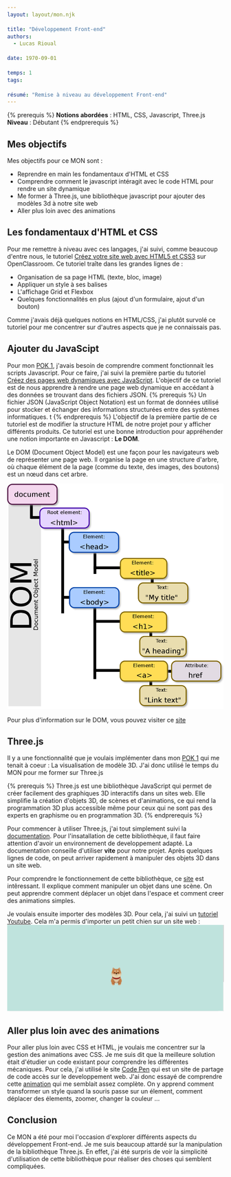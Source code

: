 ```yaml
---
layout: layout/mon.njk

title: "Développement Front-end"
authors:
  - Lucas Rioual

date: 1970-09-01

temps: 1
tags:

résumé: "Remise à niveau au développement Front-end"
---
```



{% prerequis %}
**Notions abordées** : HTML, CSS, Javascript, Three.js
**Niveau** : Débutant
{% endprerequis %}

## Mes objectifs

Mes objectifs pour ce MON sont :

* Reprendre en main les fondamentaux d'HTML et CSS
* Comprendre comment le javascript intéragit avec le code HTML pour rendre un site dynamique
* Me former à Three.js, une bibliothèque javascript pour ajouter des modèles 3d à notre site web
* Aller plus loin avec des animations

## Les fondamentaux d'HTML et CSS

Pour me remettre à niveau avec ces langages, j'ai suivi, comme beaucoup d'entre nous, le tutoriel [Créez votre site web avec HTML5 et CSS3](https://openclassrooms.com/fr/courses/1603881-creez-votre-site-web-avec-html5-et-css3) sur OpenClassroom.
Ce tutoriel traîte dans les grandes lignes de :
* Organisation de sa page HTML (texte, bloc, image)
* Appliquer un style à ses balises
* L'affichage Grid et Flexbox
* Quelques fonctionnalités en plus  (ajout d'un formulaire, ajout d'un bouton)

Comme j'avais déjà quelques notions en HTML/CSS, j'ai plutôt survolé ce tutoriel pour me concentrer sur d'autres aspects que je ne connaissais pas. 


## Ajouter du JavaScipt

Pour mon [POK 1](../../pok/temps-1/), j'avais besoin de comprendre comment fonctionnait les scripts Javascript.
Pour ce faire, j'ai suivi la première partie du tutoriel [Créez des pages web dynamiques avec JavaScript](https://openclassrooms.com/fr/courses/7697016-creez-des-pages-web-dynamiques-avec-javascript). 
L'objectif de ce tutoriel est de nous apprendre à rendre une page web dynamique en accédant à des données se trouvant dans des fichiers JSON.
{% prerequis %}
Un fichier JSON (JavaScript Object Notation) est un format de données utilisé pour stocker et échanger des informations structurées entre des systèmes informatiques. t
{% endprerequis %}
L'objectif de la première partie de ce tutoriel est de modifier la structure HTML de notre projet pour y afficher différents produits. Ce tutoriel est une bonne introduction pour appréhender une notion importante en Javascript : **Le DOM**.

Le DOM (Document Object Model) est une façon pour les navigateurs web de représenter une page web. Il organise la page en une structure d'arbre, où chaque élément de la page (comme du texte, des images, des boutons) est un nœud dans cet arbre.

<img src="https://raw.githubusercontent.com/do-it-ecm/promo-2023-2024/main/Rioual-Lucas/mon/temps-1.1/DOM.png">

Pour plus d'information sur le DOM, vous pouvez visiter ce [site](https://la-cascade.io/articles/le-dom-cest-quoi-exactement) 


## Three.js

Il y a une fonctionnalité que je voulais implémenter dans mon [POK 1](../../pok/temps-1/) qui me tenait à coeur : La visualisation de modèle 3D.
J'ai donc utilisé le temps du MON pour me former sur Three.js

{% prerequis %}
Three.js est une bibliothèque JavaScript qui permet de créer facilement des graphiques 3D interactifs dans un sites web. Elle simplifie la création d'objets 3D, de scènes et d'animations, ce qui rend la programmation 3D plus accessible même pour ceux qui ne sont pas des experts en graphisme ou en programmation 3D.
{% endprerequis %}



Pour commencer à utiliser Three.js, j'ai tout simplement suivi la [documentation](https://threejs.org/docs/index.html#manual/en/introduction/Creating-a-scene).
Pour l'insatallation de cette bibliothèque, il faut faire attention d'avoir un environnement de developpement adapté. La documentation conseille d'utiliser **vite** pour notre projet.
Après quelques lignes de code, on peut arriver rapidement à manipuler des objets 3D dans un site web.

Pour comprendre le fonctionnement de cette bibliothèque, ce [site](https://gayerie.dev/docs/js/threejs/objets_et_scene.html) est intêressant. Il explique comment manipuler un objet dans une scène. On peut apprendre comment déplacer un objet dans l'espace et comment creer des animations simples.

Je voulais ensuite importer des modèles 3D. Pour cela, j'ai suivi un [tutoriel Youtube](https://www.youtube.com/watch?v=WBe3xrV4CPM&t=233s). 
Cela m'a permis d'importer un petit chien sur un site web :
<img src="https://raw.githubusercontent.com/do-it-ecm/promo-2023-2024/main/Rioual-Lucas/mon/temps-1.1/three.PNG">

## Aller plus loin avec des animations

Pour aller plus loin avec CSS et HTML, je voulais me concentrer sur la gestion des animations avec CSS. Je me suis dit que la meilleure solution était d'étudier un code existant pour comprendre les différentes mécaniques. Pour cela, j'ai utilisé le site [Code Pen](https://codepen.io) qui est un site de partage de code accès sur le developpement web. J'ai donc essayé de comprendre cette [animation](https://codepen.io/lamchang/pen/PQGQyR) qui me semblait assez complète. On y apprend comment transformer un style quand la souris passe sur un élement, comment déplacer des élements, zoomer, changer la couleur ...


## Conclusion

Ce MON a été pour moi l'occasion d'explorer différents aspects du développement Front-end. Je me suis beaucoup attardé sur la manipulation de la bibliothèque Three.js. En effet, j'ai été surpris de voir la simplicité d'utilisation de cette bibliothèque pour réaliser des choses qui semblent compliquées.